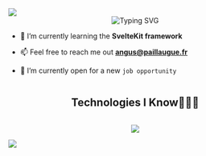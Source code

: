 <img src="https://user-images.githubusercontent.com/73097560/115834477-dbab4500-a447-11eb-908a-139a6edaec5c.gif">

<div align="center">
  <img src="https://readme-typing-svg.demolab.com?font=Roboto&size=40&pause=1000&color=B1B1B1&center=true&vCenter=true&repeat=false&width=435&lines=Hi+%F0%9F%91%8B%2C+I'm+Angus" alt="Typing SVG" />
</div>

- 🌱 I’m currently learning the **SvelteKit framework**

<!-- - 💬 Ask me about **nodejs, express, mongoDB, tailwind** -->

- 📫 Feel free to reach me out **angus@paillaugue.fr**

- 🤔 I’m currently open for a new `job opportunity`

<div align="center">
  <h2 style="display: inline-block">Technologies I Know👨🏻‍💻</h2>
</div>

<p align="center">
  <img src="https://skillicons.dev/icons?i=svelte,js,tailwind,mongodb,mysql,nodejs,git,linux,vscode,github,python,md,html,css,express&perline=5" />
</p>

<!--<p align="center">
  <div align=center>
      <img src="https://github-readme-stats.vercel.app/api/top-langs/?username=Angus-Paillaugue&layout=compact&theme=github_dark_dimmed" />
  </div>
</p>-->

<img src="https://user-images.githubusercontent.com/73097560/115834477-dbab4500-a447-11eb-908a-139a6edaec5c.gif">

<!--
**Angus-Paillaugue/Angus-Paillaugue** is a ✨ _special_ ✨ repository because its `README.md` (this file) appears on your GitHub profile.

Here are some ideas to get you started:

- 🔭 I’m currently working on ...
- 🌱 I’m currently learning ...
- 👯 I’m looking to collaborate on ...
- 🤔 I’m looking for help with ...
- 💬 Ask me about ...
- 📫 How to reach me: ...
- 😄 Pronouns: ...
- ⚡ Fun fact: ...
-->
